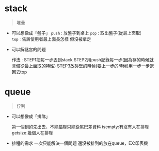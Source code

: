 # stack
>堆疊
* 可以想像成「盤子」
  `push` : 放盤子到桌上
  `pop` : 取出盤子(從最上面取)  
  `top` : 告訴使用者最上面長怎樣 但沒被拿走
      
* 可以解謎宮的問題
	
	作法 : STEP1把每一步丟到stack
	       STEP2用push記錄每一步(因為存的時候就具備從最上面取的特性)
	       STEP3故碰壁的時候(要上一步的時候)用一步一步退回去top 
	 
	
# queue
>佇列
* 可以想像成「排隊」

  	第一個到的先出去，不能插隊只能從尾巴差資料
	    isempty:有沒有人在排隊
	    getsize:幾個人在排隊
	
* 排程的需求 
	一次只能解決一個問題 還沒被排到的放在queue，EX:印表機


